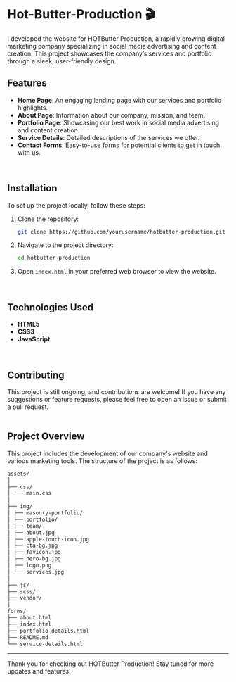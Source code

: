 # Hot-Butter-Production 🎬
I developed the website for HOTButter Production, a rapidly growing digital marketing company specializing in social media advertising and content creation. This project showcases the company’s services and portfolio through a sleek, user-friendly design.


## Features

- **Home Page**: An engaging landing page with our services and portfolio highlights.
- **About Page**: Information about our company, mission, and team.
- **Portfolio Page**: Showcasing our best work in social media advertising and content creation.
- **Service Details**: Detailed descriptions of the services we offer.
- **Contact Forms**: Easy-to-use forms for potential clients to get in touch with us.
<br>

## Installation

To set up the project locally, follow these steps:

1. Clone the repository:

    ```bash
    git clone https://github.com/yourusername/hotbutter-production.git
    ```

2. Navigate to the project directory:

    ```bash
    cd hotbutter-production
    ```

3. Open `index.html` in your preferred web browser to view the website.
<br>

## Technologies Used

- **HTML5**
- **CSS3**
- **JavaScript**
<br>

## Contributing

This project is still ongoing, and contributions are welcome! If you have any suggestions or feature requests, please feel free to open an issue or submit a pull request.
<br> <br>

## Project Overview

This project includes the development of our company's website and various marketing tools. The structure of the project is as follows:

```bash
assets/
│
├── css/
│ └── main.css
│
├── img/
│ ├── masonry-portfolio/
│ ├── portfolio/
│ ├── team/
│ ├── about.jpg
│ ├── apple-touch-icon.jpg
│ ├── cta-bg.jpg
│ ├── favicon.jpg
│ ├── hero-bg.jpg
│ ├── logo.png
│ └── services.jpg
│
├── js/
├── scss/
├── vendor/
│
forms/
├── about.html
├── index.html
├── portfolio-details.html
├── README.md
└── service-details.html
```

---

Thank you for checking out HOTButter Production! Stay tuned for more updates and features!
